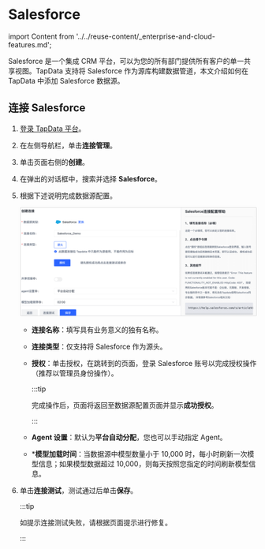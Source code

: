 # Salesforce
import Content from '../../reuse-content/_enterprise-and-cloud-features.md';

<Content />

Salesforce 是一个集成 CRM 平台，可以为您的所有部门提供所有客户的单一共享视图。TapData 支持将 Salesforce 作为源库构建数据管道，本文介绍如何在 TapData 中添加 Salesforce 数据源。

## 连接 Salesforce

1. [登录 TapData 平台](../../user-guide/log-in.md)。

2. 在左侧导航栏，单击**连接管理**。

3. 单击页面右侧的**创建**。

4. 在弹出的对话框中，搜索并选择 **Salesforce**。

5. 根据下述说明完成数据源配置。

   ![MongoDB Atlas 连接示例](../../images/salesforce_connection_setting.png)

   * **连接名称**：填写具有业务意义的独有名称。

   * **连接类型**：仅支持将 Salesforce 作为源头。

   * **授权**：单击授权，在跳转到的页面，登录 Salesforce 账号以完成授权操作（推荐以管理员身份操作）。
     
     :::tip
     
     完成操作后，页面将返回至数据源配置页面并显示**成功授权**。
     
     :::
     
   * **Agent 设置**：默认为**平台自动分配**，您也可以手动指定 Agent。   

   * ***模型加载时间**：当数据源中模型数量小于 10,000 时，每小时刷新一次模型信息；如果模型数据超过 10,000，则每天按照您指定的时间刷新模型信息。

6. 单击**连接测试**，测试通过后单击**保存**。

   :::tip

   如提示连接测试失败，请根据页面提示进行修复。

   :::

   